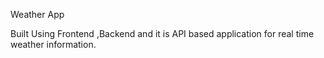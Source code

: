 Weather App

Built Using Frontend ,Backend and it is API based application for real time weather information.